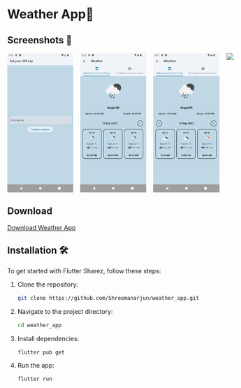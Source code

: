 # Weather App🚀


## Screenshots 📸
<p float="left" style="display: flex; justify-content: space-between margin-right: 16px margin-left: 16px;">

  <img src="screenshot/1.png" width="30%" style="margin-right: 16px;"  />   
  <img src="screenshot/2.png" width="30%" style="margin-right: 16px;"  />   
  <img src="screenshot/3.png" width="30%" style="margin-right: 16px;"  />   
  <img src="screenshot/4.png" width="30%" style="margin-right: 16px;"  />  
  
</p>



## Download

[Download Weather App ](https://github.com/Shreemanarjun/weather_app/releases/latest)

## Installation 🛠️

To get started with Flutter Sharez, follow these steps:

1. Clone the repository:

   ```bash
   git clone https://github.com/Shreemanarjun/weather_app.git
   ```

2. Navigate to the project directory:

   ```bash
   cd weather_app
   ```

3. Install dependencies:

   ```bash
   flutter pub get
   ```

4. Run the app:

   ```bash
   flutter run
   ```
